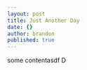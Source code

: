 ```yaml
---
layout: post
title: Just Another Day
date: {}
author: brandon
published: true
---
```


some contentasdf
D
